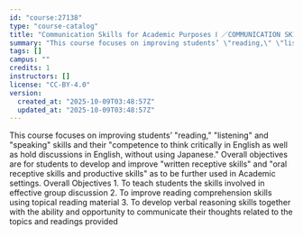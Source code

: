 ```yaml
---
id: "course:27138"
type: "course-catalog"
title: "Communication Skills for Academic Purposes Ⅰ ／COMMUNICATION SKILLS FOR ACADEMIC PURPOSES Ⅰ"
summary: "This course focuses on improving students’ \"reading,\" \"listening\" and \"speaking\" skills and their \"competence to think c…"
tags: []
campus: ""
credits: 1
instructors: []
license: "CC-BY-4.0"
version:
  created_at: "2025-10-09T03:48:57Z"
  updated_at: "2025-10-09T03:48:57Z"
---
```

This course focuses on improving students’ "reading," "listening" and "speaking" skills and their "competence to think critically in English as well as hold discussions in English, without using Japanese." Overall objectives are for students to develop and improve "written receptive skills" and "oral receptive skills and productive skills" as to be further used in Academic settings. Overall Objectives 1. To teach students the skills involved in effective group discussion 2. To improve reading comprehension skills using topical reading material 3. To develop verbal reasoning skills together with the ability and opportunity to communicate their thoughts related to the topics and readings provided
